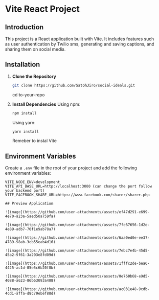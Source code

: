 # Vite React Project

## Introduction

This project is a React application built with Vite. It includes features such as user authentication by Twilio sms, generating and saving captions, and sharing them on social media.

## Installation

1. **Clone the Repository**
    ```bash
    git clone https://github.com/SatohJiro/social-ideals.git
    ```
   cd to-your-repo

2. **Install Dependencies**
    Using npm:
    ```bash
    npm install
    ```
    Using yarn:
    ```bash
    yarn install
    ```
    
    Remeber to instal Vite
   
## Environment Variables

Create a `.env` file in the root of your project and add the following environment variables:

```plaintext
VITE_NODE_ENV=development
VITE_API_BASE_URL=http://localhost:3000 (can change the port follow your backend port)
VITE_FACEBOOK_SHARE_URL=https://www.facebook.com/sharer/sharer.php

## Preview Application

![image](https://github.com/user-attachments/assets/ef47d291-e699-4e70-a23a-5aed50a759fa)

![image](https://github.com/user-attachments/assets/7fc67656-1d2e-4e89-adb7-70f1e9ab78a7)

![image](https://github.com/user-attachments/assets/6aa0ed0e-ee37-4789-98ab-3cb55eab4d16)

![image](https://github.com/user-attachments/assets/7ebc7e4b-45d5-45a2-9f61-3a203e8fd09d)

![image](https://github.com/user-attachments/assets/1fffc2de-bea6-4425-ac1d-05e5c6b20f8b)

![image](https://github.com/user-attachments/assets/0e760b68-e9d5-4088-a623-06b63093a408)

![image](https://github.com/user-attachments/assets/ac031e48-9cdb-4cd1-affa-d8c79ebef88d)






